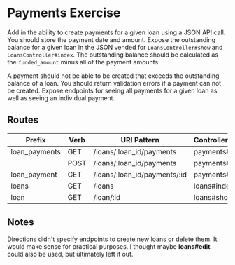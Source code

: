# Payments Exercise

Add in the ability to create payments for a given loan using a JSON API call. You should store the payment date and amount. Expose the outstanding balance for a given loan in the JSON vended for `LoansController#show` and `LoansController#index`. The outstanding balance should be calculated as the `funded_amount` minus all of the payment amounts.

A payment should not be able to be created that exceeds the outstanding balance of a loan. You should return validation errors if a payment can not be created. Expose endpoints for seeing all payments for a given loan as well as seeing an individual payment.

## Routes

| Prefix | Verb | URI Pattern | Controller#Action |
|--|--|--|--|
| loan_payments | GET | /loans/:loan_id/payments | payments#index |
| | POST | /loans/:loan_id/payments | payments#create |
| loan_payment | GET | /loans/:loan_id/payments/:id | payments#show |
| loans | GET | /loans | loans#index |
| loan | GET | /loan/:id | loans#show |

## Notes

Directions didn't specify endpoints to create new loans or delete them. It would make sense for practical purposes. I thought maybe **loans#edit** could also be used, but ultimately left it out.